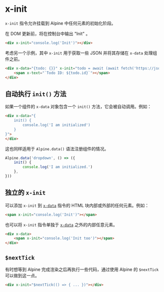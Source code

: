# x-init

`x-init` 指令允许挂载到 Alpine 中任何元素的初始化阶段。

在 DOM 更新前，将在控制台中输出 "Init" 。

```html
<div x-init="console.log('Init')"></div>
```

考虑另一个示例，其中 `x-init` 用于获取一些 JSON 并将其存储在 `x-data` 处理组件之前。

```html
<div x-data="{todo: {}}" x-init="todo = await (await fetch('https://jsonplaceholder.typicode.com/todos/10')).json();">
    <span x-text="`Todo ID: ${todo.id}`"></span>
</div>
```

## 自动执行 `init()` 方法

如果一个组件的 `x-data` 对象包含一个 `init()` 方法，它会被自动调用。例如：

```html
<div x-data="{
    init() {
        console.log('I am initialized')
    }
}">
</div>
```

这也同样适用于 `Alpine.data()` 语法注册组件的情况。

```javascript
Alpine.data('dropdown', () => ({
    init() {
        console.log('I am initialized.')
    },
}))
```

## 独立的 `x-init`

可以添加 `x-init` 到 [`x-data`](/x-data.md) 指令的 HTML 块内部或外部的任何元素。例如：

```html
<span x-init="console.log('Init')"></span>
```

也可以将 `x-init` 指令单独于 [`x-data`](/x-data.md) 之外的内部任意元素。 

```html
<div x-data>
    <span x-init="console.log('Init too')"></span>
</div>
```

## `$nextTick`

有时想等到 Alpine 完成渲染之后再执行一些代码，通过使用 Alpine 的 `$nextTick` 可以做到这一点。

```html
<div x-init="$nextTick(() => { ... })"></div>
```